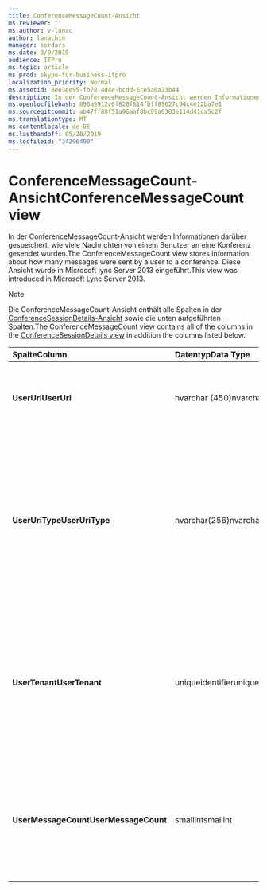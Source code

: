 ```yaml
---
title: ConferenceMessageCount-Ansicht
ms.reviewer: ''
ms.author: v-lanac
author: lanachin
manager: serdars
ms.date: 3/9/2015
audience: ITPro
ms.topic: article
ms.prod: skype-for-business-itpro
localization_priority: Normal
ms.assetid: 8ee3ee95-fb78-4d4e-bcdd-6ce5a0a23b44
description: In der ConferenceMessageCount-Ansicht werden Informationen darüber gespeichert, wie viele Nachrichten von einem Benutzer an eine Konferenz gesendet wurden. Diese Ansicht wurde in Microsoft lync Server 2013 eingeführt.
ms.openlocfilehash: 890a5912c6f828f614fbff89627c94c4e12ba7e1
ms.sourcegitcommit: ab47ff88f51a96aaf8bc99a6303e114d41ca5c2f
ms.translationtype: MT
ms.contentlocale: de-DE
ms.lasthandoff: 05/20/2019
ms.locfileid: "34296490"
---
```

# <a name="conferencemessagecount-view"></a><span data-ttu-id="18f7f-104">ConferenceMessageCount-Ansicht</span><span class="sxs-lookup"><span data-stu-id="18f7f-104">ConferenceMessageCount view</span></span>
 
<span data-ttu-id="18f7f-105">In der ConferenceMessageCount-Ansicht werden Informationen darüber gespeichert, wie viele Nachrichten von einem Benutzer an eine Konferenz gesendet wurden.</span><span class="sxs-lookup"><span data-stu-id="18f7f-105">The ConferenceMessageCount view stores information about how many messages were sent by a user to a conference.</span></span> <span data-ttu-id="18f7f-106">Diese Ansicht wurde in Microsoft lync Server 2013 eingeführt.</span><span class="sxs-lookup"><span data-stu-id="18f7f-106">This view was introduced in Microsoft Lync Server 2013.</span></span>
  
> [!NOTE]
> <span data-ttu-id="18f7f-107">Die ConferenceMessageCount-Ansicht enthält alle Spalten in der [ConferenceSessionDetails-Ansicht](conferencesessiondetails.md) sowie die unten aufgeführten Spalten.</span><span class="sxs-lookup"><span data-stu-id="18f7f-107">The ConferenceMessageCount view contains all of the columns in the [ConferenceSessionDetails view](conferencesessiondetails.md) in addition the columns listed below.</span></span>
  
|<span data-ttu-id="18f7f-108">**Spalte**</span><span class="sxs-lookup"><span data-stu-id="18f7f-108">**Column**</span></span>|<span data-ttu-id="18f7f-109">**Datentyp**</span><span class="sxs-lookup"><span data-stu-id="18f7f-109">**Data Type**</span></span>|<span data-ttu-id="18f7f-110">**Details**</span><span class="sxs-lookup"><span data-stu-id="18f7f-110">**Details**</span></span>|
|:-----|:-----|:-----|
|<span data-ttu-id="18f7f-111">**UserUri**</span><span class="sxs-lookup"><span data-stu-id="18f7f-111">**UserUri**</span></span> <br/> |<span data-ttu-id="18f7f-112">nvarchar (450)</span><span class="sxs-lookup"><span data-stu-id="18f7f-112">nvarchar(450)</span></span>  <br/> |<span data-ttu-id="18f7f-113">Der URI des Benutzers, der die Nachricht gesendet hat.</span><span class="sxs-lookup"><span data-stu-id="18f7f-113">URI of the user who sent the message.</span></span>  <br/> |
|<span data-ttu-id="18f7f-114">**UserUriType**</span><span class="sxs-lookup"><span data-stu-id="18f7f-114">**UserUriType**</span></span> <br/> |<span data-ttu-id="18f7f-115">nvarchar(256)</span><span class="sxs-lookup"><span data-stu-id="18f7f-115">nvarchar(256)</span></span>  <br/> |<span data-ttu-id="18f7f-116">Der Typ des URIs des Benutzers, der die Nachrichten gesendet hat.</span><span class="sxs-lookup"><span data-stu-id="18f7f-116">Type of URI of the user who sent the messages.</span></span> <span data-ttu-id="18f7f-117">Weitere Informationen finden Sie in der [UriTypes-Tabelle](uritypes.md) .</span><span class="sxs-lookup"><span data-stu-id="18f7f-117">See the [UriTypes table](uritypes.md) for more information.</span></span> <br/> |
|<span data-ttu-id="18f7f-118">**UserTenant**</span><span class="sxs-lookup"><span data-stu-id="18f7f-118">**UserTenant**</span></span> <br/> |<span data-ttu-id="18f7f-119">uniqueidentifier</span><span class="sxs-lookup"><span data-stu-id="18f7f-119">uniqueidentifier</span></span>  <br/> |<span data-ttu-id="18f7f-120">Der Mandant des Benutzers, der die Nachrichten gesendet hat.</span><span class="sxs-lookup"><span data-stu-id="18f7f-120">Tenant of user who sent the messages.</span></span> <span data-ttu-id="18f7f-121">Weitere Informationen finden Sie in der [Tabelle Mandanten](tenants.md) .</span><span class="sxs-lookup"><span data-stu-id="18f7f-121">See the [Tenants table](tenants.md) for more information.</span></span> <br/> |
|<span data-ttu-id="18f7f-122">**UserMessageCount**</span><span class="sxs-lookup"><span data-stu-id="18f7f-122">**UserMessageCount**</span></span> <br/> |<span data-ttu-id="18f7f-123">smallint</span><span class="sxs-lookup"><span data-stu-id="18f7f-123">smallint</span></span>  <br/> |<span data-ttu-id="18f7f-124">Die Anzahl der Nachrichten, die der Benutzer während der Konferenzsitzung gesendet hat.</span><span class="sxs-lookup"><span data-stu-id="18f7f-124">Number of messages sent by the user during the conference session.</span></span>  <br/> |
   

